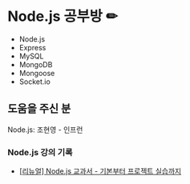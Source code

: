 # Node.js 공부방 ✏
* Node.js
* Express
* MySQL
* MongoDB
* Mongoose
* Socket.io

## 도움을 주신 분
Node.js: 조현영 - 인프런

### Node.js 강의 기록
* <a href="https://www.inflearn.com/course/%EB%85%B8%EB%93%9C-%EA%B5%90%EA%B3%BC%EC%84%9C">[리뉴얼] Node.js 교과서 - 기본부터 프로젝트 실습까지</a>